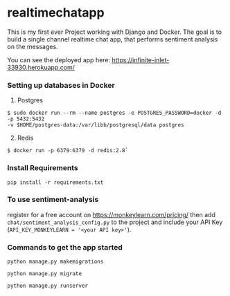 # realtimechatapp
This is my first ever Project working with Django and Docker.
The goal is to build a single channel realtime chat app, that performs sentiment analysis on the messages.

You can see the deployed app here: https://infinite-inlet-33930.herokuapp.com/

### Setting up databases in Docker
1. Postgres 
```
$ sudo docker run --rm --name postgres -e POSTGRES_PASSWORD=docker -d -p 5432:5432 
-v $HOME/postgres-data:/var/libb/postgresql/data postgres
```
2. Redis 
```
$ docker run -p 6379:6379 -d redis:2.8`
```

### Install Requirements
`pip install -r requirements.txt`


### To use sentiment-analysis
register for a free account on https://monkeylearn.com/pricing/
then add `chat/sentiment_analysis_config.py` to the project and include your API Key 
(`API_KEY_MONKEYLEARN = '<your API key>'`).


### Commands to get the app started

`python manage.py makemigrations`

`python manage.py migrate`

`python manage.py runserver`
